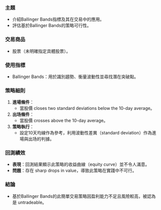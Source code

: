 ### 主題
- 介紹Ballinger Bands指標及其在交易中的應用。
- 評估基於Ballinger Bands的策略可行性。

### 交易商品
- 股票（未明確指定具體股票）。

### 使用指標
- Ballinger Bands：用於識別趨勢、衡量波動性並尋找潛在突破點。

### 策略細則
1. **進場條件**：
   - 當股價 closes two standard deviations below the 10-day average。
2. **出场條件**：
   - 當股價 crosses above the 10-day average。
3. **策略執行**：
   - 設定10天均線作為參考，利用波動性差異（standard deviation）作為進場與出场的判據。

### 回測績效
- **表現**：回測結果顯示此策略的收益曲線（equity curve）並不令人滿意。
- **問題**：存在 sharp drops in value，導致此策略在實踐中不可行。

### 結論
- 基於Ballinger Bands的此簡單交易策略因盈利能力不足且風險較高，被認為是 untradeable。
